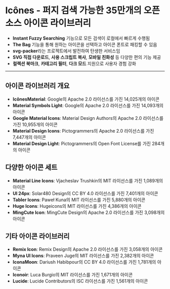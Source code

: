 # Icônes - 퍼지 검색 가능한 35만개의 오픈소스 아이콘 라이브러리


* **Instant Fuzzy Searching** 기능으로 모든 검색이 로컬에서 빠르게 수행됨
* **The Bag** 기능을 통해 원하는 아이콘을 선택하고 아이콘 폰트로 패킹할 수 있음
* **svg-packer**라는 프로젝트에서 발전하여 탄생한 서비스임
* **SVG 직접 다운로드**, **사용 스크립트 복사**, **모바일 친화성** 등 다양한 편의 기능 제공
* **컬렉션 북마크**, **카테고리 필터**, **다크 모드** 지원으로 사용자 경험 강화

---

아이콘 라이브러리 개요
------------

* **IcônesMaterial**: Google의 Apache 2.0 라이선스를 가진 14,025개의 아이콘
* **Material Symbols Light**: Google의 Apache 2.0 라이선스를 가진 14,093개의 아이콘
* **Google Material Icons**: Material Design Authors의 Apache 2.0 라이선스를 가진 10,955개의 아이콘
* **Material Design Icons**: Pictogrammers의 Apache 2.0 라이선스를 가진 7,447개의 아이콘
* **Material Design Light**: Pictogrammers의 Open Font License를 가진 284개의 아이콘

다양한 아이콘 세트
----------

* **Material Line Icons**: Vjacheslav Trushkin의 MIT 라이선스를 가진 1,089개의 아이콘
* **UI 24px**: Solar480 Design의 CC BY 4.0 라이선스를 가진 7,401개의 아이콘
* **Tabler Icons**: Paweł Kuna의 MIT 라이선스를 가진 5,880개의 아이콘
* **Huge Icons**: Hugeicons의 MIT 라이선스를 가진 4,386개의 아이콘
* **MingCute Icon**: MingCute Design의 Apache 2.0 라이선스를 가진 3,098개의 아이콘

기타 아이콘 라이브러리
------------

* **Remix Icon**: Remix Design의 Apache 2.0 라이선스를 가진 3,058개의 아이콘
* **Myna UI Icons**: Praveen Juge의 MIT 라이선스를 가진 2,382개의 아이콘
* **IconaMoon**: Dariush Habibpour의 CC BY 4.0 라이선스를 가진 1,781개의 아이콘
* **Iconoir**: Luca Burgio의 MIT 라이선스를 가진 1,671개의 아이콘
* **Lucide**: Lucide Contributors의 ISC 라이선스를 가진 1,561개의 아이콘
